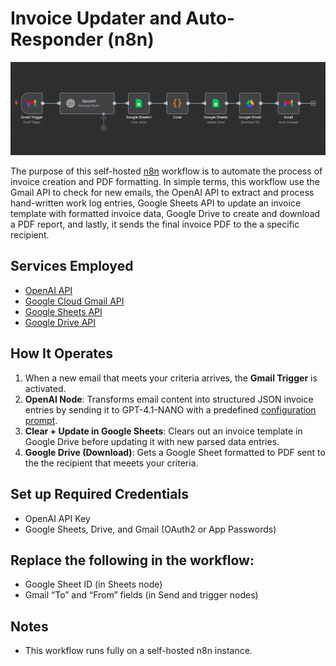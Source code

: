# Invoice Updater and Auto-Responder (n8n)
![](Screenshots/n8n_.png)

The purpose of this self-hosted [n8n](https://n8n.io) workflow is to automate the process of invoice creation and PDF formatting.
In simple terms, this workflow use the Gmail API to check for new emails, the OpenAI API to extract and process hand-written work log entries, Google Sheets API to update an invoice template with formatted invoice data, Google Drive to create and download a PDF report, and lastly, it sends the final invoice PDF to the a specific recipient.

## Services Employed

- [OpenAI API](https://platform.openai.com/)
- [Google Cloud Gmail API](https://console.cloud.google.com/)
- [Google Sheets API](https://developers.google.com/sheets)
- [Google Drive API](https://developers.google.com/drive)

## How It Operates

1. When a new email that meets your criteria arrives, the **Gmail Trigger** is activated.
2. **OpenAI Node**: Transforms email content into structured JSON invoice entries by sending it to GPT-4.1-NANO with a predefined [configuration prompt](config_prompt).
3. **Clear + Update in Google Sheets**: Clears out an invoice template in Google Drive before updating it with new parsed data entries.
4. **Google Drive (Download)**: Gets a Google Sheet formatted to PDF sent to the the recipient that meeets your criteria.

## Set up Required Credentials

- OpenAI API Key
- Google Sheets, Drive, and Gmail (OAuth2 or App Passwords)

## Replace the following in the workflow:

- Google Sheet ID (in Sheets node)
- Gmail “To” and “From” fields (in Send and trigger nodes)

## Notes
- This workflow runs fully on a self-hosted n8n instance.
